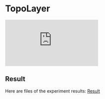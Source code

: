 # TopoLayer
![Image](https://github.com/Anonymous-ijcai-1/TopoLayer/blob/main/Topolayer.pdf)

## Result
Here are files of the experiment results: [Result](https://drive.google.com/drive/folders/1iFS2vJjwxr5lBL0OXoVkO3KaFpZ04v_n?usp=sharing)
